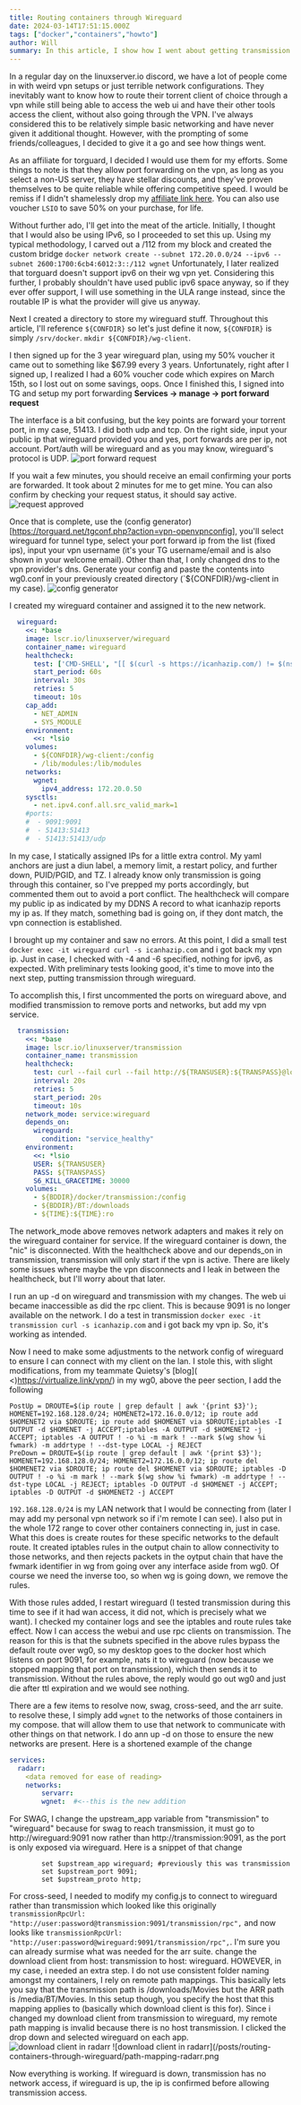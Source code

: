 ```yaml
---
title: Routing containers through Wireguard
date: 2024-03-14T17:51:15.000Z
tags: ["docker","containers","howto"]
author: Will
summary: In this article, I show how I went about getting transmission to work through wireguard while still being able to have my other applications properly interface with transmission.
---
```


In a regular day on the linuxserver.io discord, we have a lot of people come in with weird vpn setups or just terrible network configurations. They inevitably want to know how to route their torrent client of choice through a vpn while still being able to access the web ui and have their other tools access the client, without also going through the VPN. I've always considered this to be relatively simple basic networking and have never given it additional thought. However, with the prompting of some friends/colleagues, I decided to give it a go and see how things went. 

As an affiliate for torguard, I decided I would use them for my efforts. Some things to note is that they allow port forwarding on the vpn, as long as you select a non-US server, they have stellar discounts, and they've proven themselves to be quite reliable while offering competitive speed. I would be remiss if I didn't shamelessly drop my [affiliate link here](https://torguard.net/aff.php?aff=3427). You can also use voucher `LSIO` to save 50% on your purchase, for life.

Without further ado, I'll get into the meat of the article. Initially, I thought that I would also be using IPv6, so I proceeded to set this up. Using my typical methodology, I carved out a /112 from my block and created the custom bridge `docker network create --subnet 172.20.0.0/24 --ipv6 --subnet 2600:1700:6cb4:6012:3::/112 wgnet` Unfortunately, I later realized that torguard doesn't support ipv6 on their wg vpn yet. Considering this further, I probably shouldn't have used public ipv6 space anyway, so if they ever offer support, I will use something in the ULA range instead, since the routable IP is what the provider will give us anyway. 

Next I created a directory to store my wireguard stuff. Throughout this article, I'll reference `${CONFDIR}` so let's just define it now, `${CONFDIR}` is simply `/srv/docker`. `mkdir ${CONFDIR}/wg-client`. 

I then signed up for the 3 year wireguard plan, using my 50% voucher it came out to something like $67.99 every 3 years. Unfortunately, right after I signed up, I realized I had a 60% voucher code which expires on March 15th, so I lost out on some savings, oops. Once I finished this, I signed into TG and setup my port forwarding **Services -> manage -> port forward request**

The interface is a bit confusing, but the key points are forward your torrent port, in my case, 51413. I did both udp and tcp. On the right side, input your public ip that wireguard provided you and yes, port forwards are per ip, not account. Port/auth will be wireguard and as you may know, wireguard's protocol is UDP.
![port forward request](/posts/routing-containers-through-wireguard/port_forward.png)

If you wait a few minutes, you should receive an email confirming your ports are forwarded. It took about 2 minutes for me to get mine. You can also confirm by checking your request status, it should say active.
![request approved](/posts/routing-containers-through-wireguard/approved.png)

Once that is complete, use the (config generator)[https://torguard.net/tgconf.php?action=vpn-openvpnconfig], you'll select wireguard for tunnel type, select your port forward ip from the list (fixed ips), input your vpn username (it's your TG username/email and is also shown in your welcome email). Other than that, I only changed dns to the vpn provider's dns. Generate your config and paste the contents into wg0.conf in your previously created directory (`${CONFDIR}/wg-client in my case).
![config generator](/posts/routing-containers-through-wireguard/config-gen.png)

I created my wireguard container and assigned it to the new network. 
```yaml
  wireguard:
    <<: *base
    image: lscr.io/linuxserver/wireguard
    container_name: wireguard
    healthcheck:
      test: ['CMD-SHELL', "[[ $(curl -s https://icanhazip.com/) != $(nslookup ${DOMAIN} | awk -F': ' 'NR==6 { print $2 } ') ]]"]
      start_period: 60s
      interval: 30s
      retries: 5
      timeout: 10s
    cap_add:
      - NET_ADMIN
      - SYS_MODULE
    environment:
      <<: *lsio
    volumes:
      - ${CONFDIR}/wg-client:/config
      - /lib/modules:/lib/modules
    networks:
      wgnet:
        ipv4_address: 172.20.0.50
    sysctls:
      - net.ipv4.conf.all.src_valid_mark=1
    #ports:
    #  - 9091:9091
    #  - 51413:51413
    #  - 51413:51413/udp
```
In my case, I statically assigned IPs for a little extra control. My yaml anchors are just a diun label, a memory limit, a restart policy, and further down, PUID/PGID, and TZ. I already know only transmission is going through this container, so I've prepped my ports accordingly, but commented them out to avoid a port conflict. The healthcheck will compare my public ip as indicated by my DDNS A record to what icanhazip reports my ip as. If they match, something bad is going on, if they dont match, the vpn connection is established.

I brought up my container and saw no errors. At this point, I did a small test `docker exec -it wireguard curl -s icanhazip.com` and i got back my vpn ip. Just in case, I checked with -4 and -6 specified, nothing for ipv6, as expected. With preliminary tests looking good, it's time to move into the next step, putting transmission through wireguard.

To accomplish this, I first uncommented the ports on wireguard above, and modified transmission to remove ports and networks, but add my vpn service.
```yaml
  transmission:
    <<: *base
    image: lscr.io/linuxserver/transmission
    container_name: transmission
    healthcheck:
      test: curl --fail curl --fail http://${TRANSUSER}:${TRANSPASS}@localhost:9091 || exit 1
      interval: 20s
      retries: 5
      start_period: 20s
      timeout: 10s
    network_mode: service:wireguard
    depends_on:
      wireguard:
        condition: "service_healthy"
    environment:
      <<: *lsio
      USER: ${TRANSUSER}
      PASS: ${TRANSPASS}
      S6_KILL_GRACETIME: 30000
    volumes:
      - ${BDDIR}/docker/transmission:/config
      - ${BDDIR}/BT:/downloads
      - ${TIME}:${TIME}:ro
```

The network_mode above removes network adapters and makes it rely on the wireguard container for service. If the wireguard container is down, the "nic" is disconnected. With the healthcheck above and our depends_on in transmission, transmission will only start if the vpn is active. There are likely some issues where maybe the vpn disconnects and I leak in between the healthcheck, but I'll worry about that later.

I run an up -d on wireguard and transmission with my changes. The web ui became inaccessible as did the rpc client. This is because 9091 is no longer available on the network. I do a test in transmission `docker exec -it transmission curl -s icanhazip.com` and i got back my vpn ip. So, it's working as intended.

Now I need to make some adjustments to the network config of wireguard to ensure I can connect with my client on the lan. I stole this, with slight modifications, from my teammate Quietsy's [blog]( <)https://virtualize.link/vpn/) in my wg0, above the peer section, I add the following
```Shell
PostUp = DROUTE=$(ip route | grep default | awk '{print $3}'); HOMENET=192.168.128.0/24; HOMENET2=172.16.0.0/12; ip route add $HOMENET2 via $DROUTE; ip route add $HOMENET via $DROUTE;iptables -I OUTPUT -d $HOMENET -j ACCEPT;iptables -A OUTPUT -d $HOMENET2 -j ACCEPT; iptables -A OUTPUT ! -o %i -m mark ! --mark $(wg show %i fwmark) -m addrtype ! --dst-type LOCAL -j REJECT
PreDown = DROUTE=$(ip route | grep default | awk '{print $3}'); HOMENET=192.168.128.0/24; HOMENET2=172.16.0.0/12; ip route del $HOMENET2 via $DROUTE; ip route del $HOMENET via $DROUTE; iptables -D OUTPUT ! -o %i -m mark ! --mark $(wg show %i fwmark) -m addrtype ! --dst-type LOCAL -j REJECT; iptables -D OUTPUT -d $HOMENET -j ACCEPT; iptables -D OUTPUT -d $HOMENET2 -j ACCEPT
```
`192.168.128.0/24` is my LAN network that I would be connecting from (later I may add my personal vpn network so if i'm remote I can see). I also put in the whole 172 range to cover other containers connecting in, just in case. What this does is create routes for these specific networks to the default route. It created iptables rules in the output chain to allow connectivity to those networks, and then rejects packets in the oytput chain that have the fwmark identifier in wg from going over any interface aside from wg0. Of course we need the inverse too, so when wg is going down, we remove the rules.

With those rules added, I restart wireguard (I tested transmission during this time to see if it had wan access, it did not, which is precisely what we want). I checked my container logs and see the iptables and route rules take effect. Now I can access the webui and use rpc clients on transmission. The reason for this is that the subnets specified in the above rules bypass the default route over wg0, so my desktop goes to the docker host which listens on port 9091, for example, nats it to wireguard (now because we stopped mapping that port on transmission), which then sends it to transmission. Without the rules above, the reply would go out wg0 and just die after ttl expiration and we would see nothing.

There are a few items to resolve now, swag, cross-seed, and the arr suite. to resolve these, I simply add `wgnet` to the networks of those containers in my compose. that will allow them to use that network to communicate with other things on that network. I do ann up -d on those to ensure the new networks are present. Here is a shortened example of the change
```yaml
services:
  radarr:
    <data removed for ease of reading>
    networks:
        servarr:
        wgnet:  #<--this is the new addition
```

For SWAG, I change the upstream_app variable from "transmission" to "wireguard" because for swag to reach transmission, it must go to http://wireguard:9091 now rather than http://transmission:9091, as the port is only exposed via wireguard. Here is a snippet of that change
```Shell
        set $upstream_app wireguard; #previously this was transmission
        set $upstream_port 9091;
        set $upstream_proto http;
```
For cross-seed, I needed to modify my config.js to connect to wireguard rather than transmission which looked like this originally `transmissionRpcUrl: "http://user:password@transmission:9091/transmission/rpc",` and now looks like `transmissionRpcUrl: "http://user:password@wireguard:9091/transmission/rpc",`. I'm sure you can already surmise what was needed for the arr suite. change the download client from host: transmission to host: wireguard. HOWEVER, in my case, i needed an extra step. I do not use consistent folder naming amongst my containers, I rely on remote path mappings. This basically lets you say that the transmission path is /downloads/Movies but the ARR path is /media/BT/Movies. In this setup though, you specify the host that this mapping applies to (basically which download client is this for). Since i changed my download client from transmission to wireguard, my remote path mapping is invalid because there is no host transmission. I clicked the drop down and selected wireguard on each app. 
![download client in radarr](/posts/routing-containers-through-wireguard/edit-client-radarr.png)
![download client in radarr](/posts/routing-containers-through-wireguard/path-mapping-radarr.png

Now everything is working. If wireguard is down, transmission has no network access, if wireguard is up, the ip is confirmed before allowing transmission access. 